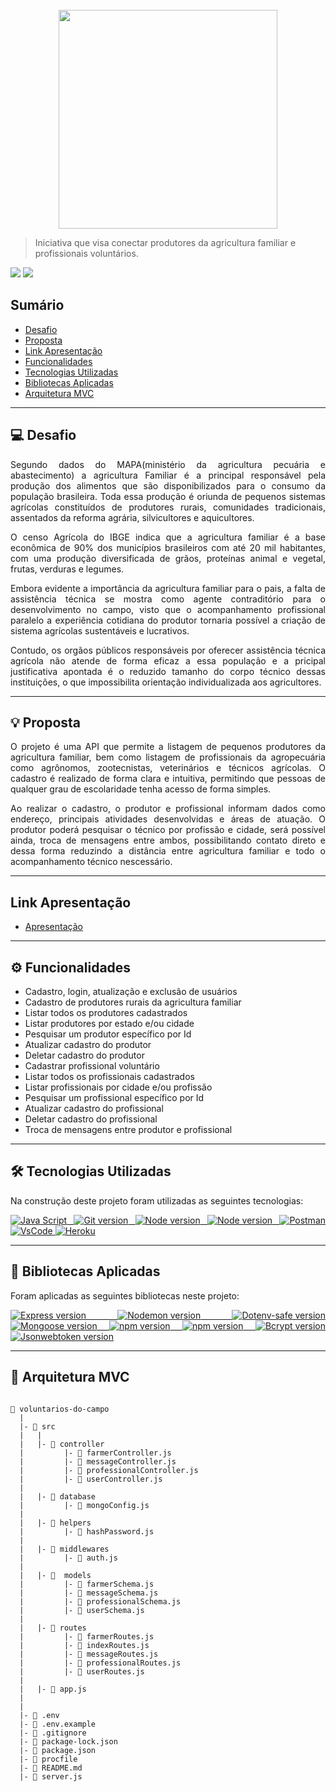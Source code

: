 
<br>

<div align="center">
<img src="https://user-images.githubusercontent.com/100969789/180617783-179be0e9-db51-450e-9aeb-e667bb9e9c0a.png" width="350px" />
</div>


> Iniciativa que visa conectar produtores da agricultura familiar e profissionais voluntários.



<p align="justify">
  <a>
     <img src="http://img.shields.io/static/v1?label=status&message=Em%20Desenvolvimento&color=pink&style?style=flat"/>
     <img src="https://img.shields.io/github/last-commit/amitairferreira/voluntarios-do-campo?color=pink"/>
  </a>
</p>


## **Sumário**

* [Desafio](#desafio)
* [Proposta](#proposta)
* [Link Apresentação](#link)
* [Funcionalidades](#funcionalidades)
* [Tecnologias Utilizadas](#tecnologias)
* [Bibliotecas Aplicadas](#bibliotecas)
* [Arquitetura MVC](#arquitetura)

---

<div id='desafio'/>

## 💻 Desafio

<p align="justify">Segundo dados do MAPA(ministério da agricultura pecuária e abastecimento) a agricultura Familiar é a principal responsável pela produção dos alimentos que são disponibilizados para o consumo da população brasileira. Toda essa produção é oriunda de pequenos sistemas agrícolas constituídos de produtores rurais, comunidades tradicionais, assentados da reforma agrária, silvicultores e aquicultores.
<p align="justify">O censo Agrícola do IBGE indica que a agricultura familiar é a base econômica de 90% dos municípios brasileiros com até 20 mil habitantes, com uma produção diversificada de grãos, proteínas animal e vegetal, frutas, verduras e legumes. 
<p align="justify">Embora evidente a importância da agricultura familiar para o pais, a falta de assistência técnica se mostra como agente contraditório para o desenvolvimento no campo, visto que o acompanhamento profissional paralelo a experiência cotidiana do produtor tornaria possível a criação de sistema agrícolas sustentáveis e lucrativos.
<p align="justify">Contudo, os orgãos públicos responsáveis por oferecer assistência técnica agrícola não atende de forma eficaz a essa população e a pricipal justificativa apontada é o reduzido tamanho do corpo técnico dessas instituições, o que impossibilita orientação individualizada aos agricultores.
<br>

---
  
<div id='proposta'/>

## 💡 Proposta  

<p align="justify">O projeto é uma API que permite a listagem de pequenos produtores da agricultura familiar, bem como listagem de profissionais da agropecuária como agrônomos, zootecnistas, veterinários e técnicos agrícolas. O cadastro é realizado de forma clara e intuitiva, permitindo que pessoas de qualquer grau de escolaridade tenha acesso de forma simples.
<p align="justify">Ao realizar o cadastro, o produtor e profissional informam dados como endereço, principais atividades desenvolvidas e áreas de atuação. O produtor poderá pesquisar o técnico por profissão e cidade, será possível ainda, troca de mensagens entre ambos, possibilitando contato direto e dessa forma reduzindo a distância entre agricultura familiar e todo o acompanhamento técnico nescessário.

---

<div id='link'/>

## Link Apresentação

- [Apresentação]()

---
<div id='funcionalidades'/>

## ⚙️ Funcionalidades

- Cadastro, login, atualização e exclusão de usuários
- Cadastro de produtores rurais da agricultura familiar
- Listar todos os produtores cadastrados
- Listar produtores por estado e/ou cidade
- Pesquisar um produtor específico por Id
- Atualizar cadastro do produtor
- Deletar cadastro do produtor
- Cadastrar profissional voluntário
- Listar todos os profissionais cadastrados
- Listar profissionais por cidade e/ou profissão
- Pesquisar um profissional específico por Id
- Atualizar cadastro do profissional
- Deletar cadastro do profissional
- Troca de mensagens entre produtor e profissional

---

<div id='tecnologias'/>

## 🛠 Tecnologias Utilizadas

Na construção deste projeto foram utilizadas as seguintes tecnologias:

<p  align="justify">
<a  href="https://www.javascript.com/"><img  alt="Java Script"  src="https://img.shields.io/badge/JavaScript-pink">
<a  href="https://git-scm.com/"><img  alt="Git version"  src="https://img.shields.io/badge/Git/GitHub-pink">
<a  href="https://nodejs.org/pt-br/"><img  alt="Node version"  src="https://img.shields.io/badge/NodeJS-pink">
<a  href="https://www.mongodb.com/cloud/atlas"><img  alt="Node version"  src="https://img.shields.io/badge/MongoDB%20Atlas-pink">
<a  href="https://www.postman.com/"><img  alt="Postman"  src="https://img.shields.io/badge/Postman-pink">
<a  href="https://code.visualstudio.com/"><img  alt="VsCode"  src="https://img.shields.io/badge/VSCode-pink">
<a  href="https://dashboard.heroku.com/apps"><img  alt="Heroku"  src="https://img.shields.io/badge/Heroku-pink">
</a>

---
  
<div id='bibliotecas'/>
  
## 🚀 Bibliotecas Aplicadas
  
Foram aplicadas as seguintes bibliotecas neste projeto:
  
<p  align="justify">
<a  href="https://expressjs.com/pt-br/"><img  alt="Express version"  src="https://img.shields.io/badge/express-4.17.1-pink">
<a  href="https://www.npmjs.com/package/nodemon"><img  alt="Nodemon version"  src="https://img.shields.io/badge/nodemon-2.0.6-pink">
<a  href="https://www.npmjs.com/package/dotenv-safe"><img  alt="Dotenv-safe version"  src="https://img.shields.io/badge/dotenv-8.2.0-pink">
<a  href="https://mongoosejs.com/"><img  alt="Mongoose version"  src="https://img.shields.io/badge/mongoose-5.10.17-pink">
<a  href="https://www.npmjs.com/package/cors"><img  alt="npm version"  src="https://img.shields.io/badge/cors-2.8.5-pink">
<a  href="https://www.npmjs.com/"><img  alt="npm version"  src="https://img.shields.io/badge/npm-6.14.6-pink">
<a  href="https://www.npmjs.com/package/bcryptjs"><img  alt="Bcrypt version"  src="https://img.shields.io/badge/bcrypt-5.0.0-pink">
<a  href="https://www.npmjs.com/package/jsonwebtoken"><img  alt="Jsonwebtoken version"  src="https://img.shields.io/badge/jsonwebtoken-8.5.1-pink"></a>

 ---
  
<div id='arquitetura'/>
  
## 📁 Arquitetura MVC

```
  
📁 voluntarios-do-campo
  |
  |- 📁 src
  |   |
  |   |- 📁 controller
  |         |- 📑 farmerController.js
  |         |- 📑 messageController.js
  |         |- 📑 professionalController.js
  |         |- 📑 userController.js
  |
  |   |- 📁 database
  |         |- 📑 mongoConfig.js
  |
  |   |- 📁 helpers
  |         |- 📑 hashPassword.js
  |
  |   |- 📁 middlewares
  |         |- 📑 auth.js
  |
  |   |- 📁  models
  |         |- 📑 farmerSchema.js
  |         |- 📑 messageSchema.js
  |         |- 📑 professionalSchema.js
  |         |- 📑 userSchema.js
  |
  |   |- 📁 routes
  |         |- 📑 farmerRoutes.js
  |         |- 📑 indexRoutes.js
  |         |- 📑 messageRoutes.js
  |         |- 📑 professionalRoutes.js
  |         |- 📑 userRoutes.js
  |
  |   |- 📑 app.js
  |
  |
  |- 📑 .env
  |- 📑 .env.example
  |- 📑 .gitignore
  |- 📑 package-lock.json
  |- 📑 package.json
  |- 📑 procfile
  |- 📑 README.md
  |- 📑 server.js
  
  ```
